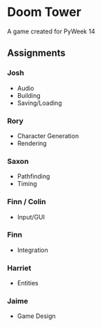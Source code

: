 Doom Tower
=========

A game created for PyWeek 14

Assignments
-----------
 ### Josh
 * Audio
 * Building
 * Saving/Loading

 ### Rory
 * Character Generation
 * Rendering

 ### Saxon
 * Pathfinding
 * Timing

 ### Finn / Colin
 * Input/GUI
 
 ### Finn
 * Integration

 ### Harriet
 * Entities

 ### Jaime
 * Game Design